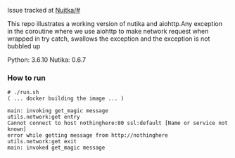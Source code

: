 Issue tracked at [Nuitka/#](https://github.com/Nuitka/Nuitka/issues/)

This repo illustrates a working version of nutika and aiohttp.Any exception in the coroutine where we use aiohttp to make network request when wrapped in try catch, swallows the exception and the exception is not bubbled up

Python: 3.6.10
Nutika: 0.6.7


### How to run

```
# ./run.sh
( ... docker building the image ... )

main: invoking get_magic message
utils.network:get entry
Cannot connect to host nothinghere:80 ssl:default [Name or service not known]
error while getting message from http://nothinghere
utils.network:get exit
main: invoked get_magic message


```
